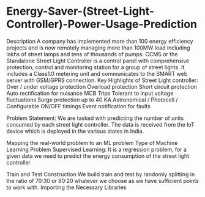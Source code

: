 # Energy-Saver-(Street-Light-Controller)-Power-Usage-Prediction
Description
A company has implemented more than 100 energy efficiency projects and is now remotely managing more than 100MW load including lakhs of street lamps and tens of thousands of pumps.
CCMS or the Standalone Street Light Controller is a control panel with comprehensive protection, control and monitoring station for a group of street lights. It includes a Class1.0 metering unit and communicates to the SMART web server with GSM/GPRS connection.
Key Highlights of Street Light controller:
Over / under voltage protection
Overload protection
Short circuit protection
Auto rectification for nuisance MCB Trips
Tolerant to input voltage fluctuations
Surge protection up to 40 KA
Astronomical / Photocell / Configurable ON/OFF timings
Event notification for faults

Problem Statement:
We are tasked with predicting the number of units consumed by each street light controller. The data is received from the IoT device which is deployed in the various states in India.

Mapping the real-world problem to an ML problem
Type of Machine Learning Problem
Supervised Learning:
It is a regression problem, for a given data we need to predict the energy consumption of the street light controller

Train and Test Construction
We build train and test by randomly splitting in the ratio of 70:30 or 80:20 whatever we choose as we have sufficient points to work with.
Importing the Necessary Libraries
